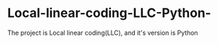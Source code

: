 # Local-linear-coding-LLC-Python-
The project is Local linear coding(LLC), and it's version is Python
